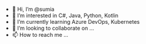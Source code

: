 - 👋 Hi, I’m @sumia
- 👀 I’m interested in C#, Java, Python, Kotlin
- 🌱 I’m currently learning Azure DevOps, Kubernetes
- 💞️ I’m looking to collaborate on ...
- 📫 How to reach me ...

<!---
sumia/sumia is a ✨ special ✨ repository because its `README.md` (this file) appears on your GitHub profile.
You can click the Preview link to take a look at your changes.
--->
